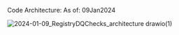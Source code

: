 Code Architecture:
  As of: 09Jan2024


![2024-01-09_RegistryDQChecks_architecture drawio(1)](https://github.com/skreider-ce/RegistryDQChecks/assets/153545676/e114cb29-e832-475f-8f34-ca7d07225bb1)

